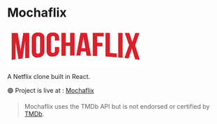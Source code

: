 # Mochaflix

![](https://github.com/mochatek/Mochaflix/blob/master/src/assets/logo.png?raw=true)

A Netflix clone built in React.

🟢 Project is live at : [Mochaflix](https://mochatek.github.io/Mochaflix)

> Mochaflix uses the TMDb API but is not endorsed or certified by [TMDb](https://www.themoviedb.org/).
